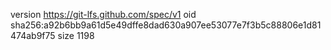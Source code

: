 version https://git-lfs.github.com/spec/v1
oid sha256:a92b6bb9a61d5e49dffe8dad630a907ee53077e7f3b5c88806e1d81474ab9f75
size 1198
